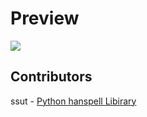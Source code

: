 # Preview
![](https://cdn.statically.io/img/종결어미.site/f=auto,w=500/preview.png)


## Contributors 
ssut - [Python hanspell Libirary](https://github.com/ssut/py-hanspell)
